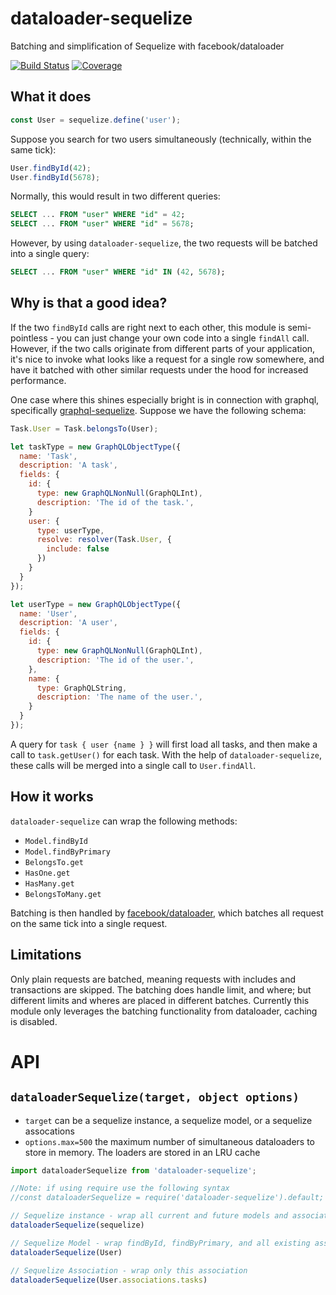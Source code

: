 # dataloader-sequelize
Batching and simplification of Sequelize with facebook/dataloader

[![Build Status](https://circleci.com/gh/mickhansen/dataloader-sequelize.svg)](https://circleci.com/gh/mickhansen/dataloader-sequelize)
[![Coverage](https://codecov.io/gh/mickhansen/dataloader-sequelize/branch/master/graph/badge.svg)](https://codecov.io/gh/mickhansen/dataloader-sequelize)

## What it does
```js
const User = sequelize.define('user');
```

Suppose you search for two users simultaneously (technically, within the same tick):

```js
User.findById(42);
User.findById(5678);
```

Normally, this would result in two different queries:

```sql
SELECT ... FROM "user" WHERE "id" = 42;
SELECT ... FROM "user" WHERE "id" = 5678;
```

However, by using `dataloader-sequelize`, the two requests will be batched into a single query:

```sql
SELECT ... FROM "user" WHERE "id" IN (42, 5678);
```

## Why is that a good idea?

If the two `findById` calls are right next to each other, this module is semi-pointless - you
can just change your own code into a single `findAll` call. However, if the two calls originate
from different parts of your application, it's nice to invoke what looks like a request for a
single row somewhere, and have it batched with other similar requests under the hood for increased
performance.

One case where this shines especially bright is in connection with graphql, specifically [graphql-sequelize](https://github.com/mickhansen/graphql-sequelize).
Suppose we have the following schema:

```js
Task.User = Task.belongsTo(User);

let taskType = new GraphQLObjectType({
  name: 'Task',
  description: 'A task',
  fields: {
    id: {
      type: new GraphQLNonNull(GraphQLInt),
      description: 'The id of the task.',
    }
    user: {
      type: userType,
      resolve: resolver(Task.User, {
        include: false
      })
    }
  }
});

let userType = new GraphQLObjectType({
  name: 'User',
  description: 'A user',
  fields: {
    id: {
      type: new GraphQLNonNull(GraphQLInt),
      description: 'The id of the user.',
    },
    name: {
      type: GraphQLString,
      description: 'The name of the user.',
    }
  }
});
```

A query for `task { user {name } }` will first load all tasks, and then make a call to `task.getUser()` for each task.
With the help of `dataloader-sequelize`, these calls will be merged into a single call to `User.findAll`.

## How it works

`dataloader-sequelize` can wrap the following methods:

* `Model.findById`
* `Model.findByPrimary`
* `BelongsTo.get`
* `HasOne.get`
* `HasMany.get`
* `BelongsToMany.get`

Batching is then handled by [facebook/dataloader](https://github.com/facebook/dataloader), which batches all request
on the same tick into a single request.

## Limitations

Only plain requests are batched, meaning requests with includes and transactions are skipped. The
batching does handle limit, and where; but different limits and wheres are placed in different batches. Currently this module only leverages
the batching functionality from dataloader, caching is disabled.

# API
## `dataloaderSequelize(target, object options)`
* `target` can be a sequelize instance, a sequelize model, or a sequelize assocations
* `options.max=500` the maximum number of simultaneous dataloaders to store in memory. The loaders are stored in an LRU cache

```js
import dataloaderSequelize from 'dataloader-sequelize';

//Note: if using require use the following syntax
//const dataloaderSequelize = require('dataloader-sequelize').default;

// Sequelize instance - wrap all current and future models and associations
dataloaderSequelize(sequelize)

// Sequelize Model - wrap findById, findByPrimary, and all existing associations
dataloaderSequelize(User)

// Sequelize Association - wrap only this association
dataloaderSequelize(User.associations.tasks)
```
